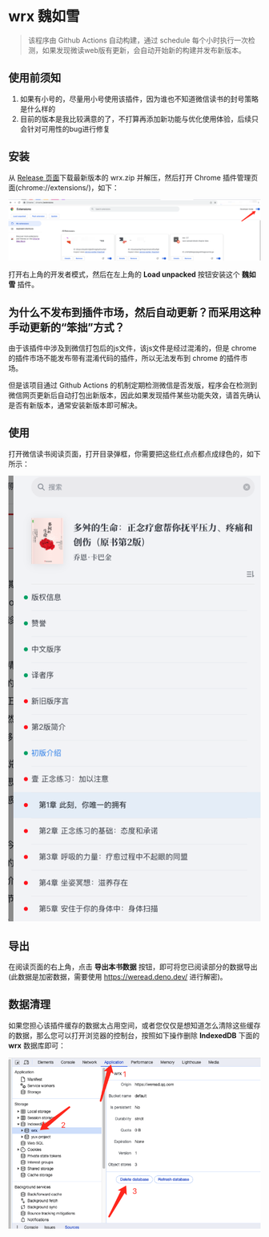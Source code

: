 # wrx 魏如雪

> 该程序由 Github Actions 自动构建，通过 schedule 每个小时执行一次检测，如果发现微读web版有更新，会自动开始新的构建并发布新版本。


## 使用前须知

1. 如果有小号的，尽量用小号使用该插件，因为谁也不知道微信读书的封号策略是什么样的
2. 目前的版本是我比较满意的了，不打算再添加新功能与优化使用体验，后续只会针对可用性的bug进行修复


## 安装
从 [Release 页面](https://github.com/ckcock/wrx/releases)下载最新版本的 wrx.zip 并解压，然后打开 Chrome 插件管理页面(chrome://extensions/)，如下：

![image](assets/1.png)

打开右上角的开发者模式，然后在左上角的 **Load unpacked** 按钮安装这个 **魏如雪** 插件。

## 为什么不发布到插件市场，然后自动更新？而采用这种手动更新的“笨拙”方式？
由于该插件中涉及到微信打包后的js文件，该js文件是经过混淆的，但是 chrome 的插件市场不能发布带有混淆代码的插件，所以无法发布到 chrome 的插件市场。

但是该项目通过 Github Actions 的机制定期检测微信是否发版，程序会在检测到微信网页更新后自动打包出新版本，因此如果发现插件某些功能失效，请首先确认是否有新版本，通常安装新版本即可解决。

## 使用

打开微信读书阅读页面，打开目录弹框，你需要把这些红点点都点成绿色的，如下所示：

![image](assets/2.png)


## 导出

在阅读页面的右上角，点击 **导出本书数据** 按钮，即可将您已阅读部分的数据导出(此数据是加密数据，需要使用 https://weread.deno.dev/ 进行解密)。


## 数据清理

如果您担心该插件缓存的数据太占用空间，或者您仅仅是想知道怎么清除这些缓存的数据，那么您可以打开浏览器的控制台，按照如下操作删除 **IndexedDB** 下面的 **wrx** 数据库即可：

![image](assets/3.png)
